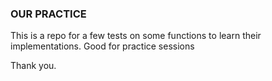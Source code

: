 ### OUR PRACTICE

This is a repo for a few tests on some functions to learn their implementations.
Good for practice sessions


Thank you.
